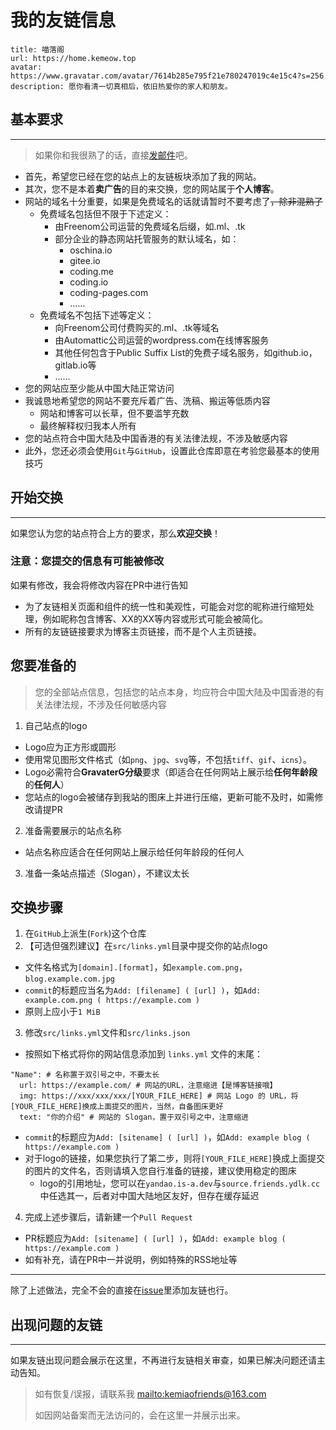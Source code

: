 # 我的友链信息

```
title: 喵落阁
url: https://home.kemeow.top
avatar: https://www.gravatar.com/avatar/7614b285e795f21e780247019c4e15c4?s=256
description: 愿你看清一切真相后，依旧热爱你的家人和朋友。
```
## 基本要求
---
> 如果你和我很熟了的话，直接[发邮件](mailto:kemiaofriends@163.com)吧。

- 首先，希望您已经在您的站点上的友链板块添加了我的网站。
- 其次，您不是本着**卖广告**的目的来交换，您的网站属于**个人博客**。
- 网站的域名十分重要，如果是免费域名的话就请暂时不要考虑了~~，除非混熟了~~
    - 免费域名包括但不限于下述定义：
      - 由Freenom公司运营的免费域名后缀，如.ml、.tk
      - 部分企业的静态网站托管服务的默认域名，如：
        - oschina.io
        - gitee.io
        - coding.me
        - coding.io
        - coding-pages.com
        - ......
    - 免费域名不包括下述等定义：
      - 向Freenom公司付费购买的.ml、.tk等域名
      - 由Automattic公司运营的wordpress.com在线博客服务
      - 其他任何包含于Public Suffix List的免费子域名服务，如github.io，gitlab.io等
      - ......
- 您的网站应至少能从中国大陆正常访问
- 我诚恳地希望您的网站不要充斥着广告、洗稿、搬运等低质内容
  - 网站和博客可以长草，但不要滥竽充数
  - 最终解释权归我本人所有
- 您的站点符合中国大陆及中国香港的有关法律法规，不涉及敏感内容
- 此外，您还必须会使用`Git`与`GitHub`，设置此仓库即意在考验您最基本的使用技巧

## 开始交换
---
如果您认为您的站点符合上方的要求，那么**欢迎交换**！

### **注意：您提交的信息有可能被修改**

如果有修改，我会将修改内容在PR中进行告知
- 为了友链相关页面和组件的统一性和美观性，可能会对您的昵称进行缩短处理，例如昵称包含博客、XX的XX等内容或形式可能会被简化。
- 所有的友链链接要求为博客主页链接，而不是个人主页链接。

## 您要准备的

> 您的全部站点信息，包括您的站点本身，均应符合中国大陆及中国香港的有关法律法规，不涉及任何敏感内容

1. 自己站点的logo
  - Logo应为正方形或圆形
  - 使用常见图形文件格式（如`png`、`jpg`、`svg`等，不包括`tiff`、`gif`、`icns`）。
  - Logo必需符合**GravaterG分级**要求（即适合在任何网站上展示给**任何年龄段**的**任何人**）
  - 您站点的logo会被储存到我站的图床上并进行压缩，更新可能不及时，如需修改请提PR
2. 准备需要展示的站点名称
  - 站点名称应适合在任何网站上展示给任何年龄段的任何人
3. 准备一条站点描述（Slogan），不建议太长

## 交换步骤
1. 在`GitHub`上派生(`Fork`)这个仓库
2. 【可选但强烈建议】在`src/links.yml`目录中提交你的站点logo
  - 文件名格式为`[domain].[format]`，如`example.com.png`，`blog.example.com.jpg`
  - `commit`的标题应当名为`Add: [filename] ( [url] )`，如`Add: example.com.png ( https://example.com )`
  - 原则上应小于`1 MiB`
3. 修改`src/links.yml`文件和`src/links.json`
  - 按照如下格式将你的网站信息添加到 `links.yml` 文件的末尾：
  ```
  "Name": # 名称置于双引号之中，不要太长
    url: https://example.com/ # 网站的URL，注意缩进【是博客链接哦】
    img: https://xxx/xxx/xxx/[YOUR_FILE_HERE] # 网站 Logo 的 URL，将[YOUR_FILE_HERE]换成上面提交的图片，当然，自备图床更好
    text: "你的介绍" # 网站的 Slogan，置于双引号之中，注意缩进
  ```
- `commit`的标题应为`Add: [sitename] ( [url] )`，如`Add: example blog ( https://example.com )`
- 对于logo的链接，如果您执行了第二步，则将`[YOUR_FILE_HERE]`换成上面提交的图片的文件名，否则请填入您自行准备的链接，建议使用稳定的图床
    - logo的引用地址，您可以在`yandao.is-a.dev`与`source.friends.ydlk.cc`中任选其一，后者对中国大陆地区友好，但存在缓存延迟
4. 完成上述步骤后，请新建一个`Pull Request`
  - PR标题应为`Add: [sitename] ( [url] )`，如`Add: example blog ( https://example.com )`
  - 如有补充，请在PR中一并说明，例如特殊的RSS地址等
 
---
除了上述做法，完全不会的直接在[issue](https://github.com/kemiaofxjun/Friends/issues/1)里添加友链也行。

## 出现问题的友链
---
如果友链出现问题会展示在这里，不再进行友链相关审查，如果已解决问题还请主动告知。


> 如有恢复/误报，请联系我 <mailto:kemiaofriends@163.com>
> 
> 如因网站备案而无法访问的，会在这里一并展示出来。

